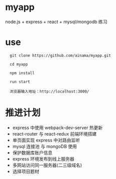 # myapp

node.js + express + react + mysql/mongodb  练习


# use

```
  git clone https://github.com/ainama/myapp.git

  cd myapp

  npm install

  run start

  浏览器输入地址：http://localhost:3000/
```


# 推进计划
  * express 中使用 webpack-dev-server 热更新
  * react-router 与 react-redux 前端环境搭建
  * 单页面实现 express 中对路由监听
  * mysql 连接池 与 mongoDB 使用
  * 保护数据库账户信息
  * express 环境发布到线上服务器
  * 多网站访问同一服务器(二三级域名)
  * 选择项目题材

